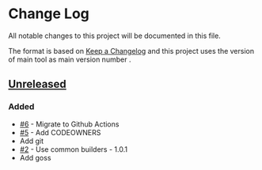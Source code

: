 # Change Log
All notable changes to this project will be documented in this file.

The format is based on [Keep a Changelog](http://keepachangelog.com/)
and this project uses the version of main tool as main version number .

## [Unreleased]

### Added
- [#6] - Migrate to Github Actions 
- [#5] - Add CODEOWNERS
- Add git 
- [#2] - Use common builders - 1.0.1
- Add goss 

[#6]: https://github.com/philips-software/goss/issues/6
[#5]: https://github.com/philips-software/goss/issues/5
[#2]: https://github.com/philips-software/goss/issues/2
[Unreleased]: https://github.com/philips-software/goss
